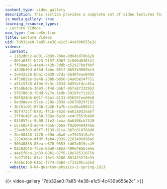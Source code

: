 ```yaml
---
content_type: video_gallery
description: This section provides a complete set of video lectures for the course.
is_media_gallery: true
learning_resource_types:
- Lecture Videos
ocw_type: CourseSection
title: Lecture Videos
uid: 7db32ae0-7a85-4e38-e1c5-4c430b655e2c
videos:
  content:
  - 11b2d6c2-e801-7d99-7b0e-8d045d706628
  - 001a0351-b223-9f37-8967-2c000d636fb1
  - ff09ae35-4ae8-c42b-7ddb-c52927bef4bf
  - 43d8b10d-d56d-f4be-081f-865349065be3
  - 2e042a28-bba1-5028-a7da-bb40feae0492
  - 4f50829e-5e4b-28bb-b856-54a03e54f751
  - a51c57d8-d19e-0c3c-2834-8d55afdcc81a
  - 9fe0b4d6-3693-cf4d-bbbf-957a873329b3
  - 5f8700c8-f8dd-927e-1e9b-5919fcf11622
  - 98f824d6-601f-95a1-6131-65b55feed9e8
  - 9ad88ee4-57ce-c29e-203d-e367d029f192
  - 3b7b1c01-873b-2b26-fa7b-c1c06a500211
  - 8bf472cf-b481-f41b-462d-ea02a0d3ea6f
  - 27fdc48f-ae50-589a-6a2d-ce4c5551b488
  - 015857cc-9c08-2fe2-4eaa-0a6308cb7139
  - 5576854d-a644-7b56-cb69-f02004044466
  - 224eb7d3-d9f7-f139-91ca-367c010768d0
  - 2be58348-1478-e39d-b8a0-ce79494f8a7e
  - 22243dd4-dfdf-fab4-2839-2263496d96a5
  - 50640838-85ea-e670-9553-fd67d015cc49
  - 02682b46-f6ce-0aa0-a8e2-489648a6ceea
  - a4e5f6c4-2d33-68b1-87f0-10e785310758
  - 1d27151c-03cf-18e1-8286-8814232f5e33
  - 9a66c1b0-6161-f774-da8d-cf3129bca3bd
  website: 8-04-quantum-physics-i-spring-2013
---
```



{{< video-gallery "7db32ae0-7a85-4e38-e1c5-4c430b655e2c" >}}

